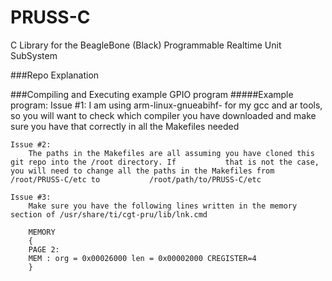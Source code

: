PRUSS-C
=======

C Library for the BeagleBone (Black) Programmable Realtime Unit SubSystem

###Repo Explanation

###Compiling and Executing example GPIO program
#####Example program:
    Issue #1:
        I am using arm-linux-gnueabihf- for my gcc and ar tools, so you will want to check which compiler you            have downloaded and make sure you have that correctly in all the Makefiles needed
    
    Issue #2:
        The paths in the Makefiles are all assuming you have cloned this git repo into the /root directory. If           that is not the case, you will need to change all the paths in the Makefiles from /root/PRUSS-C/etc to           /root/path/to/PRUSS-C/etc
    
    Issue #3:
        Make sure you have the following lines written in the memory section of /usr/share/ti/cgt-pru/lib/lnk.cmd
        
        MEMORY
        {
        PAGE 2:
        MEM : org = 0x00026000 len = 0x00002000 CREGISTER=4
        } 


    
